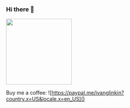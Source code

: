 ### Hi there 👋

<img height="180em" src="https://github-readme-stats.vercel.app/api?username=IvanGlinkin&show_icons=true&hide_border=true&&count_private=true&include_all_commits=true" />

Buy me a coffee: ![https://paypal.me/ivanglinkin?country.x=US&locale.x=en_US]()
